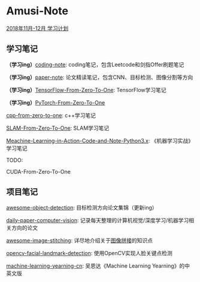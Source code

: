 # Amusi-Note
[2018年11月-12月 学习计划](TODO/2018-11-12-TODO.md)

## **学习笔记**

**（学习ing）**[coding-note](https://github.com/amusi/coding-note): coding笔记，包含Leetcode和剑指Offer刷题笔记

**（学习ing）**[paper-note](https://github.com/amusi/paper-note): 论文精读笔记，包含CNN、目标检测、图像分割等方向

**（学习ing）**[TensorFlow-From-Zero-To-One](https://github.com/amusi/TensorFlow-From-Zero-To-One): TensorFlow学习笔记

**（学习ing）**[PyTorch-From-Zero-To-One](https://github.com/amusi/PyTorch-From-Zero-To-One)

[cpp-from-zero-to-one](https://github.com/amusi/cpp-from-zero-to-one): c++学习笔记

[SLAM-From-Zero-To-One](https://github.com/amusi/SLAM-From-Zero-To-One): SLAM学习笔记

[Meachine-Learning-in-Action-Code-and-Note-Python3.x](https://github.com/amusi/Meachine-Learning-in-Action-Code-and-Note-Python3.x): 《机器学习实战》学习笔记



TODO:

CUDA-From-Zero-To-One



## 项目笔记

[awesome-object-detection](https://github.com/amusi/awesome-object-detection): 目标检测方向论文集锦（更新ing）

[daily-paper-computer-vision](https://github.com/amusi/daily-paper-computer-vision): 记录每天整理的计算机视觉/深度学习/机器学习相关方向的论文

[awesome-image-stitching](https://github.com/amusi/awesome-image-stitching): 详尽地介绍关于[图像拼接](https://en.wikipedia.org/wiki/Image_stitching)的知识点

[opencv-facial-landmark-detection](https://github.com/amusi/opencv-facial-landmark-detection): 使用OpenCV实现人脸关键点检测

[machine-learning-yearning-cn](https://github.com/amusi/machine-learning-yearning-cn): 吴恩达《Machine Learning Yearning》的中英文版